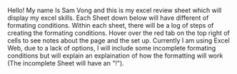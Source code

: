 Hello! My name Is Sam Vong and this is my excel review sheet which will display my excel skills. 
Each Sheet down below will have different of formating conditions. 
Within each sheet, there will be a log of steps of creating the formating conditions. 
Hover over the red tab on the top right of cells to see notes about the page and the set up. Currently I am using Excel Web, 
due to a lack of options, I will include some incomplete formating conditions but will explain an explaination of how the formatting will work (The incomplete Sheet will have an "!").
